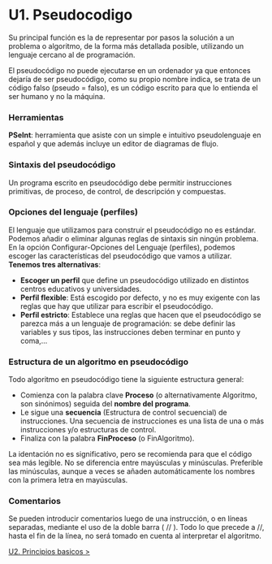 # U1. Pseudocodigo

Su principal función es la de representar por pasos la solución a un problema o algoritmo, de la forma más detallada posible, utilizando un lenguaje cercano al de programación. 

El pseudocódigo no puede ejecutarse en un ordenador ya que entonces dejaría de ser pseudocódigo, como su propio nombre indica, se trata de un código falso (pseudo = falso), es un código escrito para que lo entienda el ser humano y no la máquina.

### Herramientas
**PSeInt**: herramienta que asiste con un simple e intuitivo pseudolenguaje en español y que además incluye un editor de diagramas de flujo.

### Sintaxis del pseudocódigo
Un programa escrito en pseudocódigo debe permitir instrucciones primitivas, de proceso, de control, de descripción y compuestas.

### Opciones del lenguaje (perfiles)
El lenguaje que utilizamos para construir el pseudocódigo no es estándar. 
Podemos añadir o eliminar algunas reglas de sintaxis sin ningún problema. 
En la opción Configurar-Opciones del Lenguaje (perfiles), podemos escoger las características del pseudocódigo que vamos a utilizar. 
**Tenemos tres alternativas**:

- **Escoger un perfil** que define un pseudocódigo utilizado en distintos centros educativos y universidades.
- **Perfil flexible**: Está escogido por defecto, y no es muy exigente con las reglas que hay que utilizar para escribir el pseudocódigo.
- **Perfil estricto**: Establece una reglas que hacen que el pseudocódigo se parezca más a un lenguaje de programación: se debe definir las variables y sus tipos, las instrucciones deben terminar en punto y coma,…


### Estructura de un algoritmo en pseudocódigo
Todo algoritmo en pseudocódigo tiene la siguiente estructura general:

- Comienza con la palabra clave **Proceso** (o alternativamente Algoritmo, son sinónimos) seguida del **nombre del programa**.
- Le sigue una **secuencia** (Estructura de control secuencial) de instrucciones. Una secuencia de instrucciones es una lista de una o más instrucciones y/o estructuras de control.
- Finaliza con la palabra **FinProceso** (o FinAlgoritmo).

La identación no es significativo, pero se recomienda para que el código sea más legible.
No se diferencia entre mayúsculas y minúsculas. Preferible las minúsculas, aunque a veces se añaden automáticamente los nombres con la primera letra en mayúsculas.


### Comentarios
Se pueden introducir comentarios luego de una instrucción, o en líneas separadas, mediante el uso de la doble barra ( // ).
Todo lo que precede a //, hasta el fin de la línea, no será tomado en cuenta al interpretar el algoritmo.


[U2. Principios basicos >](../u2_principios_basicos)